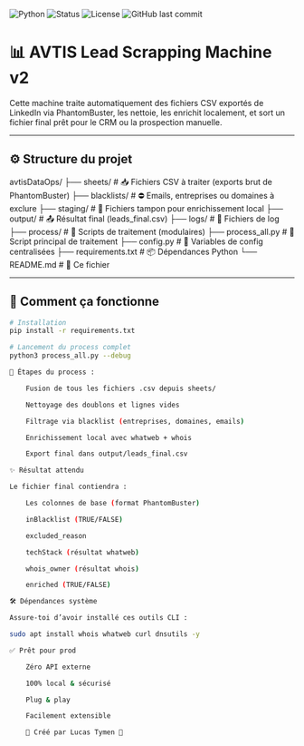 ![Python](https://img.shields.io/badge/Python-3.10-blue)
![Status](https://img.shields.io/badge/status-stable-brightgreen)
![License](https://img.shields.io/github/license/LucasTymen/avtis-scrapping-machine)
![GitHub last commit](https://img.shields.io/github/last-commit/LucasTymen/avtis-scrapping-machine)


# 📊 AVTIS Lead Scrapping Machine v2

Cette machine traite automatiquement des fichiers CSV exportés de LinkedIn via PhantomBuster, les nettoie, les enrichit localement, et sort un fichier final prêt pour le CRM ou la prospection manuelle.

---

## ⚙️ Structure du projet

avtisDataOps/ ├── sheets/ # 📥 Fichiers CSV à traiter (exports brut de PhantomBuster) ├── blacklists/ # ⛔ Emails, entreprises ou domaines à exclure ├── staging/ # 🧪 Fichiers tampon pour enrichissement local ├── output/ # 📤 Résultat final (leads_final.csv) ├── logs/ # 📝 Fichiers de log ├── process/ # 🧠 Scripts de traitement (modulaires) ├── process_all.py # 🚀 Script principal de traitement ├── config.py # 🧭 Variables de config centralisées ├── requirements.txt # 📦 Dépendances Python └── README.md # 📖 Ce fichier


---

## 🔄 Comment ça fonctionne

```bash
# Installation
pip install -r requirements.txt

# Lancement du process complet
python3 process_all.py --debug

🧠 Étapes du process :

    Fusion de tous les fichiers .csv depuis sheets/

    Nettoyage des doublons et lignes vides

    Filtrage via blacklist (entreprises, domaines, emails)

    Enrichissement local avec whatweb + whois

    Export final dans output/leads_final.csv

✨ Résultat attendu

Le fichier final contiendra :

    Les colonnes de base (format PhantomBuster)

    inBlacklist (TRUE/FALSE)

    excluded_reason

    techStack (résultat whatweb)

    whois_owner (résultat whois)

    enriched (TRUE/FALSE)

🛠️ Dépendances système

Assure-toi d’avoir installé ces outils CLI :

sudo apt install whois whatweb curl dnsutils -y

✅ Prêt pour prod

    Zéro API externe

    100% local & sécurisé

    Plug & play

    Facilement extensible

    🧠 Créé par Lucas Tymen 🚀
